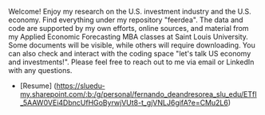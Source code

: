 Welcome! Enjoy my research on the U.S. investment industry and the U.S. economy. Find everything under my repository "feerdea". The data and code are supported by my own efforts, online sources, and material from my Applied Economic Forecasting MBA classes at Saint Louis University. Some documents will be visible, while others will require downloading. You can also check and interact with the coding space "let's talk US economy and investments!". Please feel free to reach out to me via email or LinkedIn with any questions.

- [Resume] (https://sluedu-my.sharepoint.com/:b:/g/personal/fernando_deandresorea_slu_edu/ETfI_5AAW0VEi4DbncUfHGoByrwjVUt8-t_gjVNLJ6gifA?e=CMu2L6)
